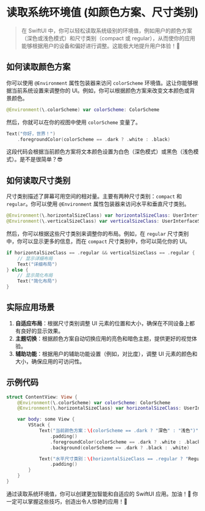 ﻿# 读取系统环境值 (如颜色方案、尺寸类别)

> 在 SwiftUI 中，你可以轻松读取系统级别的环境值，例如用户的颜色方案（深色或浅色模式）和尺寸类别（compact 或 regular），从而使你的应用能够根据用户的设备和偏好进行调整。这能极大地提升用户体验！🎉

## 如何读取颜色方案

你可以使用 `@Environment` 属性包装器来访问 `colorScheme` 环境值。这让你能够根据当前系统设置来调整你的 UI。例如，你可以根据颜色方案来改变文本颜色或背景颜色。

```swift
@Environment(\.colorScheme) var colorScheme: ColorScheme
```

然后，你就可以在你的视图中使用 `colorScheme` 变量了。

```swift
Text("你好，世界！")
    .foregroundColor(colorScheme == .dark ? .white : .black)
```

这段代码会根据当前颜色方案将文本颜色设置为白色（深色模式）或黑色（浅色模式）。是不是很简单？😎

## 如何读取尺寸类别

尺寸类别描述了屏幕可用空间的相对量。主要有两种尺寸类别：`compact` 和 `regular`。你可以使用 `@Environment` 属性包装器来访问水平和垂直尺寸类别。

```swift
@Environment(\.horizontalSizeClass) var horizontalSizeClass: UserInterfaceSizeClass?
@Environment(\.verticalSizeClass) var verticalSizeClass: UserInterfaceSizeClass?
```

然后，你可以根据这些尺寸类别来调整你的布局。例如，在 `regular` 尺寸类别中，你可以显示更多的信息，而在 `compact` 尺寸类别中，你可以简化你的 UI。

```swift
if horizontalSizeClass == .regular && verticalSizeClass == .regular {
    // 显示详细布局
    Text("详细布局")
} else {
    // 显示简化布局
    Text("简化布局")
}
```

## 实际应用场景

1.  **自适应布局**：根据尺寸类别调整 UI 元素的位置和大小，确保在不同设备上都有良好的显示效果。
2.  **主题切换**：根据颜色方案自动切换应用的亮色和暗色主题，提供更好的视觉体验。
3.  **辅助功能**：根据用户的辅助功能设置（例如，对比度），调整 UI 元素的颜色和大小，确保应用的可访问性。

## 示例代码

```swift
struct ContentView: View {
    @Environment(\.colorScheme) var colorScheme: ColorScheme
    @Environment(\.horizontalSizeClass) var horizontalSizeClass: UserInterfaceSizeClass?

    var body: some View {
        VStack {
            Text("当前颜色方案：\(colorScheme == .dark ? "深色" : "浅色")")
                .padding()
                .foregroundColor(colorScheme == .dark ? .white : .black)
                .background(colorScheme == .dark ? .black : .white)

            Text("水平尺寸类别：\(horizontalSizeClass == .regular ? "Regular" : "Compact")")
                .padding()
        }
    }
}
```

通过读取系统环境值，你可以创建更加智能和自适应的 SwiftUI 应用。加油！💪 你一定可以掌握这些技巧，创造出令人惊艳的应用！🌟


